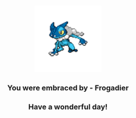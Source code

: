 <p align="center">
    <img src="https://raw.githubusercontent.com/PokeAPI/sprites/master/sprites/pokemon/657.png" width="150" height="150">
</p>
<h3 align="center">You were embraced by - <b>Frogadier</b></h3>
<h3 align="center">Have a wonderful day!</h3>
